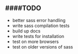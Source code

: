 ####TODO
---
- better sass error handling
- write sass compilation tests
- build up docs
- write tests for installation
- test on more browsers
- test on older versions of sass
